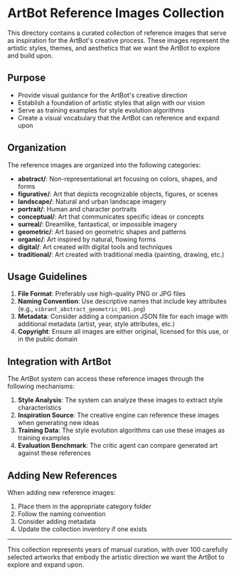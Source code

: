 # ArtBot Reference Images Collection

This directory contains a curated collection of reference images that serve as inspiration for the ArtBot's creative process. These images represent the artistic styles, themes, and aesthetics that we want the ArtBot to explore and build upon.

## Purpose

- Provide visual guidance for the ArtBot's creative direction
- Establish a foundation of artistic styles that align with our vision
- Serve as training examples for style evolution algorithms
- Create a visual vocabulary that the ArtBot can reference and expand upon

## Organization

The reference images are organized into the following categories:

- **abstract/**: Non-representational art focusing on colors, shapes, and forms
- **figurative/**: Art that depicts recognizable objects, figures, or scenes
- **landscape/**: Natural and urban landscape imagery
- **portrait/**: Human and character portraits
- **conceptual/**: Art that communicates specific ideas or concepts
- **surreal/**: Dreamlike, fantastical, or impossible imagery
- **geometric/**: Art based on geometric shapes and patterns
- **organic/**: Art inspired by natural, flowing forms
- **digital/**: Art created with digital tools and techniques
- **traditional/**: Art created with traditional media (painting, drawing, etc.)

## Usage Guidelines

1. **File Format**: Preferably use high-quality PNG or JPG files
2. **Naming Convention**: Use descriptive names that include key attributes (e.g., `vibrant_abstract_geometric_001.png`)
3. **Metadata**: Consider adding a companion JSON file for each image with additional metadata (artist, year, style attributes, etc.)
4. **Copyright**: Ensure all images are either original, licensed for this use, or in the public domain

## Integration with ArtBot

The ArtBot system can access these reference images through the following mechanisms:

1. **Style Analysis**: The system can analyze these images to extract style characteristics
2. **Inspiration Source**: The creative engine can reference these images when generating new ideas
3. **Training Data**: The style evolution algorithms can use these images as training examples
4. **Evaluation Benchmark**: The critic agent can compare generated art against these references

## Adding New References

When adding new reference images:

1. Place them in the appropriate category folder
2. Follow the naming convention
3. Consider adding metadata
4. Update the collection inventory if one exists

---

This collection represents years of manual curation, with over 100 carefully selected artworks that embody the artistic direction we want the ArtBot to explore and expand upon. 
